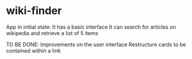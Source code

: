 # wiki-finder

App in initial state:
  It has a basic interface
  It can search for articles on wikipedia and retrieve a list of 5 items
  
TO BE DONE: 
  Improvements on the user interface
  Restructure cards to be contained within a link
